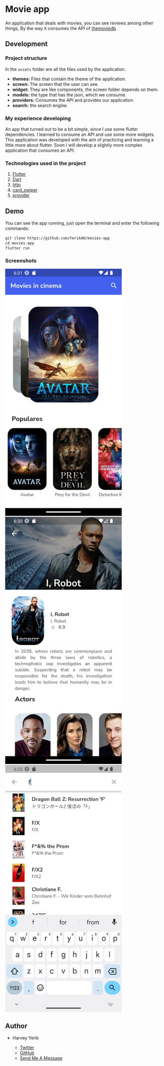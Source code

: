 # Movie app
An application that deals with movies, you can see reviews among other things, By the way it consumes the API of [themoviedb](https://www.themoviedb.org/).
## Development 
### Project structure
In the `assets` folder are all the files used by the application.

- **themes:** Files that contain the theme of the application.
- **screen:** The screen that the user can see.
- **widget:** They are like components, the screen folder depends on them.
- **models:** the type that has the json, which we consume.
- **providers:** Consumes the API and provides our application.
- **search:** the search engine.

### My experience developing
An app that turned out to be a bit simple, since I use some flutter dependencies. I learned to consume an API and use some more widgets. This application was developed with the aim of practicing and learning a little more about flutter. Soon I will develop a slightly more complex application that consumes an API.

### Technologies used in the project

1. [Flutter](https://flutter.dev/)
2. [Dart](https://dart.dev/)
3. [http](https://pub.dev/packages/http)
4. [card_swiper](https://pub.dev/packages/card_swiper)
5. [provider](https://pub.dev/packages/provider)

## Demo 

You can see the app running, just open the terminal and enter the following commands:
```
git clone https://github.com/YerikAH/movies-app
cd movies-app
flutter run
```
### Screenshots
<img src="./screenshots/home-ss.png" width="375" alt="app" />
<img src="./screenshots/detail-ss.png" width="375" alt="app" />
<img src="./screenshots/search-ss.png" width="375" alt="app" />

## Author

- Harvey Yerik

    - [Twitter](https://twitter.com/yerikhar)
    - [GitHub](https://github.com/YerikAH)
    - [Send Me A Message](https://yerikah.github.io/send-me-a-message/dist/)

